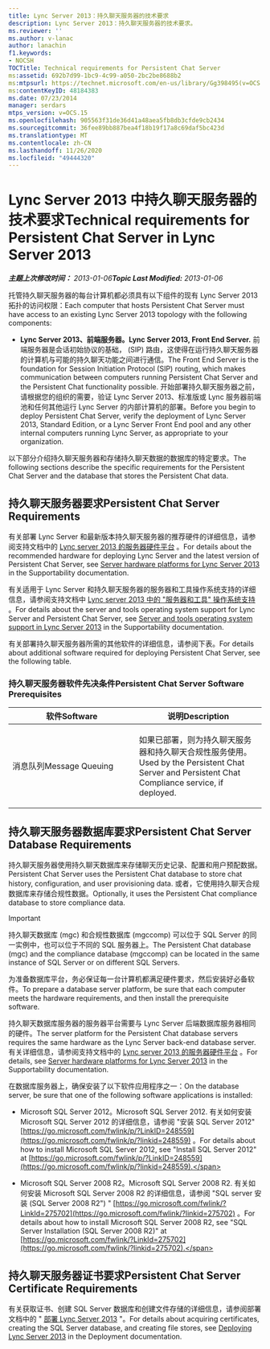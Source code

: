 ```yaml
---
title: Lync Server 2013：持久聊天服务器的技术要求
description: Lync Server 2013：持久聊天服务器的技术要求。
ms.reviewer: ''
ms.author: v-lanac
author: lanachin
f1.keywords:
- NOCSH
TOCTitle: Technical requirements for Persistent Chat Server
ms:assetid: 692b7d99-1bc9-4c99-a050-2bc2be8688b2
ms:mtpsurl: https://technet.microsoft.com/en-us/library/Gg398495(v=OCS.15)
ms:contentKeyID: 48184383
ms.date: 07/23/2014
manager: serdars
mtps_version: v=OCS.15
ms.openlocfilehash: 905563f31de36d41a48aea5fb8db3cfde9cb2434
ms.sourcegitcommit: 36fee89bb887bea4f18b19f17a8c69daf5bc423d
ms.translationtype: MT
ms.contentlocale: zh-CN
ms.lasthandoff: 11/26/2020
ms.locfileid: "49444320"
---
```

# <a name="technical-requirements-for-persistent-chat-server-in-lync-server-2013"></a><span data-ttu-id="f2c82-103">Lync Server 2013 中持久聊天服务器的技术要求</span><span class="sxs-lookup"><span data-stu-id="f2c82-103">Technical requirements for Persistent Chat Server in Lync Server 2013</span></span>

<div data-xmlns="http://www.w3.org/1999/xhtml">

<div class="topic" data-xmlns="http://www.w3.org/1999/xhtml" data-msxsl="urn:schemas-microsoft-com:xslt" data-cs="https://msdn.microsoft.com/">

<div data-asp="https://msdn2.microsoft.com/asp">



</div>

<div id="mainSection">

<div id="mainBody"><span data-ttu-id="f2c82-104">

<span> </span></span><span class="sxs-lookup"><span data-stu-id="f2c82-104">

<span> </span></span></span>

<span data-ttu-id="f2c82-105">_**主题上次修改时间：** 2013-01-06_</span><span class="sxs-lookup"><span data-stu-id="f2c82-105">_**Topic Last Modified:** 2013-01-06_</span></span>

<span data-ttu-id="f2c82-106">托管持久聊天服务器的每台计算机都必须具有以下组件的现有 Lync Server 2013 拓扑的访问权限：</span><span class="sxs-lookup"><span data-stu-id="f2c82-106">Each computer that hosts Persistent Chat Server must have access to an existing Lync Server 2013 topology with the following components:</span></span>

  - <span data-ttu-id="f2c82-107">**Lync Server 2013、前端服务器。**</span><span class="sxs-lookup"><span data-stu-id="f2c82-107">**Lync Server 2013, Front End Server.**</span></span> <span data-ttu-id="f2c82-108">前端服务器是会话初始协议的基础， (SIP) 路由，这使得在运行持久聊天服务器的计算机与可能的持久聊天功能之间进行通信。</span><span class="sxs-lookup"><span data-stu-id="f2c82-108">The Front End Server is the foundation for Session Initiation Protocol (SIP) routing, which makes communication between computers running Persistent Chat Server and the Persistent Chat functionality possible.</span></span> <span data-ttu-id="f2c82-109">开始部署持久聊天服务器之前，请根据您的组织的需要，验证 Lync Server 2013、标准版或 Lync 服务器前端池和任何其他运行 Lync Server 的内部计算机的部署。</span><span class="sxs-lookup"><span data-stu-id="f2c82-109">Before you begin to deploy Persistent Chat Server, verify the deployment of Lync Server 2013, Standard Edition, or a Lync Server Front End pool and any other internal computers running Lync Server, as appropriate to your organization.</span></span>

<span data-ttu-id="f2c82-110">以下部分介绍持久聊天服务器和存储持久聊天数据的数据库的特定要求。</span><span class="sxs-lookup"><span data-stu-id="f2c82-110">The following sections describe the specific requirements for the Persistent Chat Server and the database that stores the Persistent Chat data.</span></span>

<div>

## <a name="persistent-chat-server-requirements"></a><span data-ttu-id="f2c82-111">持久聊天服务器要求</span><span class="sxs-lookup"><span data-stu-id="f2c82-111">Persistent Chat Server Requirements</span></span>

<span data-ttu-id="f2c82-112">有关部署 Lync Server 和最新版本持久聊天服务器的推荐硬件的详细信息，请参阅支持文档中的 [Lync server 2013 的服务器硬件平台](lync-server-2013-server-hardware-platforms.md) 。</span><span class="sxs-lookup"><span data-stu-id="f2c82-112">For details about the recommended hardware for deploying Lync Server and the latest version of Persistent Chat Server, see [Server hardware platforms for Lync Server 2013](lync-server-2013-server-hardware-platforms.md) in the Supportability documentation.</span></span>

<span data-ttu-id="f2c82-113">有关适用于 Lync Server 和持久聊天服务器的服务器和工具操作系统支持的详细信息，请参阅支持文档中 [Lync server 2013 中的 "服务器和工具" 操作系统支持](lync-server-2013-server-and-tools-operating-system-support.md) 。</span><span class="sxs-lookup"><span data-stu-id="f2c82-113">For details about the server and tools operating system support for Lync Server and Persistent Chat Server, see [Server and tools operating system support in Lync Server 2013](lync-server-2013-server-and-tools-operating-system-support.md) in the Supportability documentation.</span></span>

<span data-ttu-id="f2c82-114">有关部署持久聊天服务器所需的其他软件的详细信息，请参阅下表。</span><span class="sxs-lookup"><span data-stu-id="f2c82-114">For details about additional software required for deploying Persistent Chat Server, see the following table.</span></span>

### <a name="persistent-chat-server-software-prerequisites"></a><span data-ttu-id="f2c82-115">持久聊天服务器软件先决条件</span><span class="sxs-lookup"><span data-stu-id="f2c82-115">Persistent Chat Server Software Prerequisites</span></span>

<table>
<colgroup>
<col style="width: 50%" />
<col style="width: 50%" />
</colgroup>
<thead>
<tr class="header">
<th><span data-ttu-id="f2c82-116">软件</span><span class="sxs-lookup"><span data-stu-id="f2c82-116">Software</span></span></th>
<th><span data-ttu-id="f2c82-117">说明</span><span class="sxs-lookup"><span data-stu-id="f2c82-117">Description</span></span></th>
</tr>
</thead>
<tbody>
<tr class="odd">
<td><p><span data-ttu-id="f2c82-118">消息队列</span><span class="sxs-lookup"><span data-stu-id="f2c82-118">Message Queuing</span></span></p></td>
<td><p><span data-ttu-id="f2c82-119">如果已部署，则为持久聊天服务器和持久聊天合规性服务使用。</span><span class="sxs-lookup"><span data-stu-id="f2c82-119">Used by the Persistent Chat Server and Persistent Chat Compliance service, if deployed.</span></span></p></td>
</tr>
</tbody>
</table>


</div>

<div>

## <a name="persistent-chat-server-database-requirements"></a><span data-ttu-id="f2c82-120">持久聊天服务器数据库要求</span><span class="sxs-lookup"><span data-stu-id="f2c82-120">Persistent Chat Server Database Requirements</span></span>

<span data-ttu-id="f2c82-121">持久聊天服务器使用持久聊天数据库来存储聊天历史记录、配置和用户预配数据。</span><span class="sxs-lookup"><span data-stu-id="f2c82-121">Persistent Chat Server uses the Persistent Chat database to store chat history, configuration, and user provisioning data.</span></span> <span data-ttu-id="f2c82-122">或者，它使用持久聊天合规数据库来存储合规性数据。</span><span class="sxs-lookup"><span data-stu-id="f2c82-122">Optionally, it uses the Persistent Chat compliance database to store compliance data.</span></span>

<div>


> [!IMPORTANT]  
> <span data-ttu-id="f2c82-123">持久聊天数据库 (mgc) 和合规性数据库 (mgccomp) 可以位于 SQL Server 的同一实例中，也可以位于不同的 SQL 服务器上。</span><span class="sxs-lookup"><span data-stu-id="f2c82-123">The Persistent Chat database (mgc) and the compliance database (mgccomp) can be located in the same instance of SQL Server or on different SQL Servers.</span></span>



</div>

<span data-ttu-id="f2c82-124">为准备数据库平台，务必保证每一台计算机都满足硬件要求，然后安装好必备软件。</span><span class="sxs-lookup"><span data-stu-id="f2c82-124">To prepare a database server platform, be sure that each computer meets the hardware requirements, and then install the prerequisite software.</span></span>

<span data-ttu-id="f2c82-125">持久聊天数据库服务器的服务器平台需要与 Lync Server 后端数据库服务器相同的硬件。</span><span class="sxs-lookup"><span data-stu-id="f2c82-125">The server platform for the Persistent Chat database servers requires the same hardware as the Lync Server back-end database server.</span></span> <span data-ttu-id="f2c82-126">有关详细信息，请参阅支持文档中的 [Lync server 2013 的服务器硬件平台](lync-server-2013-server-hardware-platforms.md) 。</span><span class="sxs-lookup"><span data-stu-id="f2c82-126">For details, see [Server hardware platforms for Lync Server 2013](lync-server-2013-server-hardware-platforms.md) in the Supportability documentation.</span></span>

<span data-ttu-id="f2c82-127">在数据库服务器上，确保安装了以下软件应用程序之一：</span><span class="sxs-lookup"><span data-stu-id="f2c82-127">On the database server, be sure that one of the following software applications is installed:</span></span>

  - <span data-ttu-id="f2c82-128">Microsoft SQL Server 2012。</span><span class="sxs-lookup"><span data-stu-id="f2c82-128">Microsoft SQL Server 2012.</span></span> <span data-ttu-id="f2c82-129">有关如何安装 Microsoft SQL Server 2012 的详细信息，请参阅 "安装 SQL Server 2012" [https://go.microsoft.com/fwlink/p/?LinkID=248559](https://go.microsoft.com/fwlink/p/?linkid=248559) 。</span><span class="sxs-lookup"><span data-stu-id="f2c82-129">For details about how to install Microsoft SQL Server 2012, see "Install SQL Server 2012" at [https://go.microsoft.com/fwlink/p/?LinkID=248559](https://go.microsoft.com/fwlink/p/?linkid=248559).</span></span>

  - <span data-ttu-id="f2c82-130">Microsoft SQL Server 2008 R2。</span><span class="sxs-lookup"><span data-stu-id="f2c82-130">Microsoft SQL Server 2008 R2.</span></span> <span data-ttu-id="f2c82-131">有关如何安装 Microsoft SQL Server 2008 R2 的详细信息，请参阅 "SQL server 安装 (SQL Server 2008 R2") " [https://go.microsoft.com/fwlink/?LinkId=275702](https://go.microsoft.com/fwlink/?linkid=275702) 。</span><span class="sxs-lookup"><span data-stu-id="f2c82-131">For details about how to install Microsoft SQL Server 2008 R2, see "SQL Server Installation (SQL Server 2008 R2)" at [https://go.microsoft.com/fwlink/?LinkId=275702](https://go.microsoft.com/fwlink/?linkid=275702).</span></span>

</div>

<div>

## <a name="persistent-chat-server-certificate-requirements"></a><span data-ttu-id="f2c82-132">持久聊天服务器证书要求</span><span class="sxs-lookup"><span data-stu-id="f2c82-132">Persistent Chat Server Certificate Requirements</span></span>

<span data-ttu-id="f2c82-133">有关获取证书、创建 SQL Server 数据库和创建文件存储的详细信息，请参阅部署文档中的 " [部署 Lync Server 2013](lync-server-2013-deploying-lync-server.md) "。</span><span class="sxs-lookup"><span data-stu-id="f2c82-133">For details about acquiring certificates, creating the SQL Server database, and creating file stores, see [Deploying Lync Server 2013](lync-server-2013-deploying-lync-server.md) in the Deployment documentation.</span></span>

<span data-ttu-id="f2c82-134"></div>

</div>

<span> </span>

</div>

</div>

</span><span class="sxs-lookup"><span data-stu-id="f2c82-134"></div>

</div>

<span> </span>

</div>

</div>

</span></span></div>

